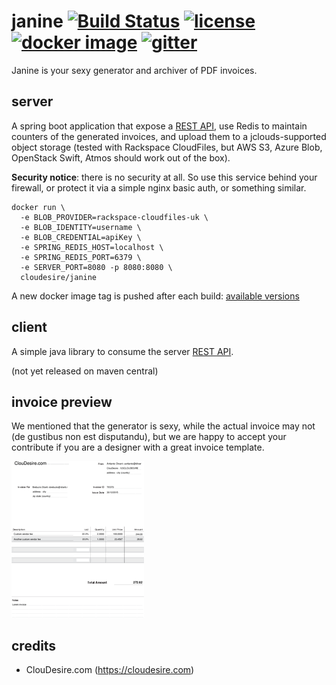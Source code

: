 # janine [![Build Status](https://travis-ci.org/ClouDesire/janine.svg)](https://travis-ci.org/ClouDesire/janine) [![license](https://img.shields.io/badge/license-AGPL-brightgreen.svg)](LICENSE.txt) [![docker image](https://img.shields.io/docker/pulls/cloudesire/janine.svg)](https://hub.docker.com/r/cloudesire/janine/) [![gitter](https://img.shields.io/gitter/room/ClouDesire/janine.svg)](https://gitter.im/ClouDesire/janine)
Janine is your sexy generator and archiver of PDF invoices.

## server
A spring boot application that expose a [REST API](API.md), use Redis to maintain counters of the generated invoices, and upload them to a jclouds-supported object storage (tested with Rackspace CloudFiles, but AWS S3, Azure Blob, OpenStack Swift, Atmos should work out of the box).

**Security notice**: there is no security at all. So use this service behind your firewall, or protect it via a simple nginx basic auth, or something similar.

```
docker run \
  -e BLOB_PROVIDER=rackspace-cloudfiles-uk \
  -e BLOB_IDENTITY=username \
  -e BLOB_CREDENTIAL=apiKey \
  -e SPRING_REDIS_HOST=localhost \
  -e SPRING_REDIS_PORT=6379 \
  -e SERVER_PORT=8080 -p 8080:8080 \
  cloudesire/janine
```

A new docker image tag is pushed after each build: [available versions](https://hub.docker.com/r/cloudesire/janine/tags/)

## client
A simple java library to consume the server [REST API](API.md).

(not yet released on maven central)

## invoice preview

We mentioned that the generator is sexy, while the actual invoice may not (de gustibus non est disputandu), but we are happy to accept your contribute if you are a designer with a great invoice template.

[![Invoice PDF preview](invoice-preview-thumb.png)](invoice-preview.pdf)

## credits

* ClouDesire.com (https://cloudesire.com)

